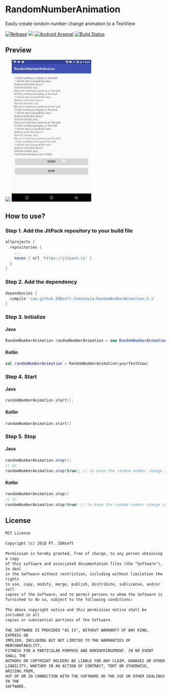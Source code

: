 # RandomNumberAnimation
Easily create random number change animation to a TextView

<a href="https://jitpack.io/#IONsoft-Indonesia/RandomNumberAnimation"><img alt="Release" src="https://jitpack.io/v/IONsoft-Indonesia/RandomNumberAnimation.svg"></a>
<a href="http://www.methodscount.com/?lib=com.github.IONsoft-Indonesia%3ARandomNumberAnimation%3A1.1"><img src="https://img.shields.io/badge/Methods and size-core: 37 | deps: 29878 | 21 KB-e91e63.svg"/></a>
[![Android Arsenal](https://img.shields.io/badge/Android%20Arsenal-RandomNumberAnimation-blue.svg?style=flat)](https://android-arsenal.com/details/1/6640)
[![Build Status](https://travis-ci.org/IONsoft-Indonesia/RandomNumberAnimation.svg?branch=master)](https://travis-ci.org/IONsoft-Indonesia/RandomNumberAnimation)

## Preview
<a href="https://github.com/IONsoft-Indonesia/RandomNumberAnimation/blob/master/art/RandomNumberAnimation.gif"><img src="https://github.com/IONsoft-Indonesia/RandomNumberAnimation/blob/master/art/RandomNumberAnimationGenerator.gif" width="250px"/></a>
<a href="https://github.com/IONsoft-Indonesia/RandomNumberAnimation/blob/master/art/RandomNumberAnimation.gif"><img src="https://github.com/IONsoft-Indonesia/RandomNumberAnimation/blob/master/art/RandomNumberAnimation.gif" width="250px"/></a>

## How to use?
### Step 1. Add the JitPack repository to your build file
```gradle
allprojects {
  repositories {
    ...
    maven { url 'https://jitpack.io' }
  }
}
```
### Step 2. Add the dependency
```gradle
dependencies {
  compile 'com.github.IONsoft-Indonesia:RandomNumberAnimation:1.1'
}
```
### Step 3. Initialize
#### Java
```java
RandomNumberAnimation randomNumberAnimation = new RandomNumberAnimation(yourTextView);
```
#### Kotlin
```kotlin
val randomNumberAnimation = RandomNumberAnimation(yourTextView)
```
### Step 4. Start
#### Java
```java
randomNumberAnimation.start();
```
#### Kotlin
```kotlin
randomNumberAnimation.start()
```
### Step 5. Stop
#### Java
```java
randomNumberAnimation.stop();
// or
randomNumberAnimation.stop(true); // to keep the random number change inside the text
```
#### Kotlin
```kotlin
randomNumberAnimation.stop()
// or
randomNumberAnimation.stop(true) // to keep the random number change inside the text
```
## License
```
MIT License

Copyright (c) 2018 PT. IONsoft

Permission is hereby granted, free of charge, to any person obtaining a copy
of this software and associated documentation files (the "Software"), to deal
in the Software without restriction, including without limitation the rights
to use, copy, modify, merge, publish, distribute, sublicense, and/or sell
copies of the Software, and to permit persons to whom the Software is
furnished to do so, subject to the following conditions:

The above copyright notice and this permission notice shall be included in all
copies or substantial portions of the Software.

THE SOFTWARE IS PROVIDED "AS IS", WITHOUT WARRANTY OF ANY KIND, EXPRESS OR
IMPLIED, INCLUDING BUT NOT LIMITED TO THE WARRANTIES OF MERCHANTABILITY,
FITNESS FOR A PARTICULAR PURPOSE AND NONINFRINGEMENT. IN NO EVENT SHALL THE
AUTHORS OR COPYRIGHT HOLDERS BE LIABLE FOR ANY CLAIM, DAMAGES OR OTHER
LIABILITY, WHETHER IN AN ACTION OF CONTRACT, TORT OR OTHERWISE, ARISING FROM,
OUT OF OR IN CONNECTION WITH THE SOFTWARE OR THE USE OR OTHER DEALINGS IN THE
SOFTWARE.
```
